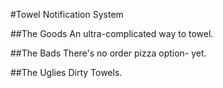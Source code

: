 #Towel Notification System


##The Goods
An ultra-complicated way to towel.

##The Bads
There's no order pizza option- yet.

##The Uglies
Dirty Towels.
